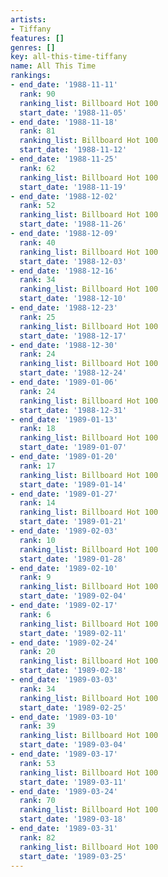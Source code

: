 ```yaml
---
artists:
- Tiffany
features: []
genres: []
key: all-this-time-tiffany
name: All This Time
rankings:
- end_date: '1988-11-11'
  rank: 90
  ranking_list: Billboard Hot 100
  start_date: '1988-11-05'
- end_date: '1988-11-18'
  rank: 81
  ranking_list: Billboard Hot 100
  start_date: '1988-11-12'
- end_date: '1988-11-25'
  rank: 62
  ranking_list: Billboard Hot 100
  start_date: '1988-11-19'
- end_date: '1988-12-02'
  rank: 52
  ranking_list: Billboard Hot 100
  start_date: '1988-11-26'
- end_date: '1988-12-09'
  rank: 40
  ranking_list: Billboard Hot 100
  start_date: '1988-12-03'
- end_date: '1988-12-16'
  rank: 34
  ranking_list: Billboard Hot 100
  start_date: '1988-12-10'
- end_date: '1988-12-23'
  rank: 25
  ranking_list: Billboard Hot 100
  start_date: '1988-12-17'
- end_date: '1988-12-30'
  rank: 24
  ranking_list: Billboard Hot 100
  start_date: '1988-12-24'
- end_date: '1989-01-06'
  rank: 24
  ranking_list: Billboard Hot 100
  start_date: '1988-12-31'
- end_date: '1989-01-13'
  rank: 18
  ranking_list: Billboard Hot 100
  start_date: '1989-01-07'
- end_date: '1989-01-20'
  rank: 17
  ranking_list: Billboard Hot 100
  start_date: '1989-01-14'
- end_date: '1989-01-27'
  rank: 14
  ranking_list: Billboard Hot 100
  start_date: '1989-01-21'
- end_date: '1989-02-03'
  rank: 10
  ranking_list: Billboard Hot 100
  start_date: '1989-01-28'
- end_date: '1989-02-10'
  rank: 9
  ranking_list: Billboard Hot 100
  start_date: '1989-02-04'
- end_date: '1989-02-17'
  rank: 6
  ranking_list: Billboard Hot 100
  start_date: '1989-02-11'
- end_date: '1989-02-24'
  rank: 20
  ranking_list: Billboard Hot 100
  start_date: '1989-02-18'
- end_date: '1989-03-03'
  rank: 34
  ranking_list: Billboard Hot 100
  start_date: '1989-02-25'
- end_date: '1989-03-10'
  rank: 39
  ranking_list: Billboard Hot 100
  start_date: '1989-03-04'
- end_date: '1989-03-17'
  rank: 53
  ranking_list: Billboard Hot 100
  start_date: '1989-03-11'
- end_date: '1989-03-24'
  rank: 70
  ranking_list: Billboard Hot 100
  start_date: '1989-03-18'
- end_date: '1989-03-31'
  rank: 82
  ranking_list: Billboard Hot 100
  start_date: '1989-03-25'
---
```


